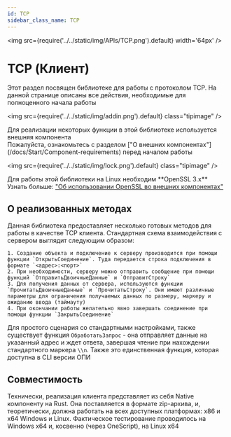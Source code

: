 ```yaml
---
id: TCP
sidebar_class_name: TCP
---
```


<img src={require('../../static/img/APIs/TCP.png').default} width='64px' />

# TCP (Клиент)



Этот раздел посвящен библиотеке для работы с протоколом TCP. На данной странице описаны все действия, необходимые для полноценного начала работы

<div class="theme-admonition theme-admonition-info admonition_node_modules-@docusaurus-theme-classic-lib-theme-Admonition-Layout-styles-module alert alert--info">

<img src={require('../../static/img/addin.png').default} class="tipimage" />
<div class="addin">Для реализации некоторых функции в этой библиотеке используется внешняя компонента <br/>
Пожалуйста, ознакомьтесь с разделом ["О внешних компонентах"](/docs/Start/Component-requirements) перед началом работы</div>
</div>


<div class="theme-admonition theme-admonition-caution admonition_node_modules-@docusaurus-theme-classic-lib-theme-Admonition-Layout-styles-module alert alert--warning">

<img src={require('../../static/img/lock.png').default} class="tipimage" />
<div class="addin">Для работы этой библиотеки на Linux необходим **OpenSSL 3.x** <br/>
Узнать больше: <a href="/docs/Start/Component-requirements#openssl" class="orangelink">"Об использовании OpenSSL во внешних компонентах"</a></div>
</div>

## О реализованных методах

Данная библиотека предоставляет несколько готовых методов для работы в качестве TCP клиента. Стандартная схема взаимодействия с сервером выглядит следующим образом:

    1. Создание объекта и подключение к серверу производится при помощи функции `ОткрытьСоединение`. Туда передается строка подключения в формате `<адрес>:<порт>`
    2. При необходимости, серверу можно отправить сообщение при помощи функций `ОтправитьДвоичныеДанные` и `ОтправитСтроку`
    3. Для получения данных от сервера, используются функции `ПрочитатьДвоичныеДанные` и `ПрочитатьСтроку`. Они имеют различные параметры для ограничения получаемых данных по размеру, маркеру и ожиданию ввода (таймауту)
    4. При окончании работы желательно явно завершать соединение при помощи функции `ЗакрытьСоединение`

Для простого сценария со стандартными настройками, также существует функция `ОбработатьЗапрос` - она отправляет данные на указанный адрес и ждет ответа, завершая чтение при нахождении стандартного маркера `\\n`. Также это единственная функция, которая доступна в CLI версии ОПИ

## Совместимость

Технически, реализация клиента представляет из себя Native компоненту на Rust. Она поставляется в формате zip-архива, и, теоретически, должна работать на всех доступных платформах: x86 и x64 Windows и Linux. Фактическое тестирование проводилось на Windows x64 и, косвенно (через OneScript), на Linux x64